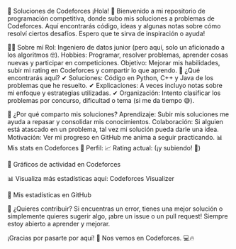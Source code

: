🚀 Soluciones de Codeforces
¡Hola! 👋 Bienvenido a mi repositorio de programación competitiva, donde subo mis soluciones a problemas de Codeforces. Aquí encontrarás código, ideas y algunas notas sobre cómo resolví ciertos desafíos. Espero que te sirva de inspiración o ayuda!

🧑‍💻 Sobre mí
Rol: Ingeniero de datos junior (pero aquí, solo un aficionado a los algoritmos 🤓).
Hobbies: Programar, resolver problemas, aprender cosas nuevas y participar en competiciones.
Objetivo: Mejorar mis habilidades, subir mi rating en Codeforces y compartir lo que aprendo.
📂 ¿Qué encontrarás aquí?
✔ Soluciones: Código en Python, C++ y Java de los problemas que he resuelto.
✔ Explicaciones: A veces incluyo notas sobre mi enfoque y estrategias utilizadas.
✔ Organización: Intento clasificar los problemas por concurso, dificultad o tema (si me da tiempo 😅).

🎯 ¿Por qué comparto mis soluciones?
Aprendizaje: Subir mis soluciones me ayuda a repasar y consolidar mis conocimientos.
Colaboración: Si alguien está atascado en un problema, tal vez mi solución pueda darle una idea.
Motivación: Ver mi progreso en GitHub me anima a seguir practicando.
📊 Mis stats en Codeforces
🔗 Perfil: 
📈 Rating actual: (¡y subiendo! 🚀)

🚀 Gráficos de actividad en Codeforces

📊 Visualiza más estadísticas aquí: Codeforces Visualizer

📌 Mis estadísticas en GitHub


🤝 ¿Quieres contribuir?
Si encuentras un error, tienes una mejor solución o simplemente quieres sugerir algo, ¡abre un issue o un pull request! Siempre estoy abierto a aprender y mejorar.

¡Gracias por pasarte por aquí! 🚀 Nos vemos en Codeforces. 💻🔥

